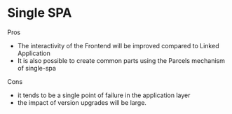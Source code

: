 # Single SPA

Pros
- The interactivity of the Frontend will be improved compared to Linked Application
- It is also possible to create common parts using the Parcels mechanism of single-spa

Cons
- it tends to be a single point of failure in the application layer
- the impact of version upgrades will be large.